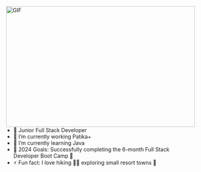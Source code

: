 <img align="right" alt="GIF" src="[https://giphy.com/gifs/JIX9t2j0ZTN9S]" width="500" height="320" />

- 🚀 Junior Full Stack Developer
- 🔭 I’m currently working Patika+
- 🌱 I’m currently learning Java
- 🥅 2024 Goals: Successfully completing the 6-month Full Stack Developer Boot Camp 🤖
- ⚡ Fun fact: I love hiking 🤸‍♀️ exploring small resort towns 🐓

<br />
<br />
<br />


[linkedin]:https://www.linkedin.com/in/dogadenizkorkmaz/
[medium]: https://medium.com/@dogadenizkorkmaz


